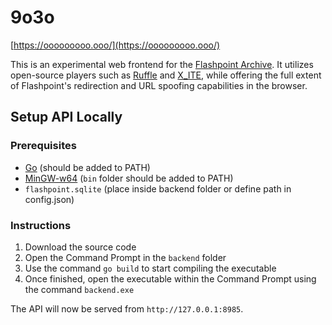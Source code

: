 # 9o3o
[https://ooooooooo.ooo/](https://ooooooooo.ooo/)

This is an experimental web frontend for the [Flashpoint Archive](https://flashpointarchive.org/). It utilizes open-source players such as [Ruffle](https://ruffle.rs/) and [X_ITE](https://create3000.github.io/x_ite/), while offering the full extent of Flashpoint's redirection and URL spoofing capabilities in the browser.

## Setup API Locally

### Prerequisites
* [Go](https://go.dev/) (should be added to PATH)
* [MinGW-w64](https://www.mingw-w64.org/) (`bin` folder should be added to PATH)
* `flashpoint.sqlite` (place inside backend folder or define path in config.json)

### Instructions
1. Download the source code
2. Open the Command Prompt in the `backend` folder
3. Use the command `go build` to start compiling the executable
4. Once finished, open the executable within the Command Prompt using the command `backend.exe`

The API will now be served from `http://127.0.0.1:8985`.